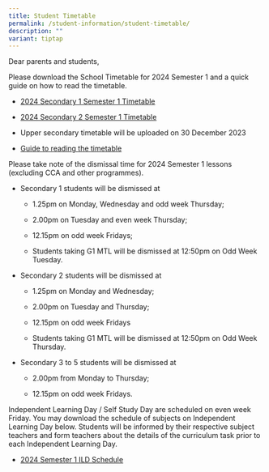 ```yaml
---
title: Student Timetable
permalink: /student-information/student-timetable/
description: ""
variant: tiptap
---
```

<p>Dear parents and students,</p><p>Please download the School Timetable for 2024 Semester 1 and a quick guide on how to read the timetable.</p><ul data-tight="true" class="tight"><li><p><a href="/files/Timetable Matters/Secondary_1_Timetable_for_2024_Semester_1.pdf" rel="noopener noreferrer nofollow" target="_blank">2024 Secondary 1 Semester 1 Timetable</a></p></li><li><p><a href="/files/Timetable Matters/Secondary_2_Timetable_for_2024_Semester_1.pdf" rel="noopener noreferrer nofollow" target="_blank">2024 Secondary 2 Semester 1 Timetable</a></p></li><li><p>Upper secondary timetable will be uploaded on 30 December 2023</p></li><li><p><a href="/files/Timetable Matters/Guide_to_reading_the_timetable.pdf" rel="noopener noreferrer nofollow" target="_blank">Guide to reading the timetable</a></p><p></p></li></ul><p>Please take note of the dismissal time for 2024 Semester 1 lessons (excluding CCA and other programmes).</p><ul data-tight="true" class="tight"><li><p>Secondary 1 students will be dismissed at</p><ul data-tight="true" class="tight"><li><p>1.25pm on Monday, Wednesday and odd week Thursday;</p></li><li><p>2.00pm on Tuesday and even week Thursday;</p></li><li><p>12.15pm on odd week Fridays;</p></li><li><p>Students taking G1 MTL will be dismissed at 12:50pm on Odd Week Tuesday.</p></li></ul></li><li><p>Secondary 2 students will be dismissed at</p><ul data-tight="true" class="tight"><li><p>1.25pm on Monday and Wednesday;</p></li><li><p>2.00pm on Tuesday and Thursday;</p></li><li><p>12.15pm on odd week Fridays</p></li><li><p>Students taking G1 MTL will be dismissed at 12:50pm on Odd Week Thursday.</p></li></ul></li><li><p>Secondary 3 to 5 students will be dismissed at</p><ul data-tight="true" class="tight"><li><p>2.00pm from Monday to Thursday;</p></li><li><p>12.15pm on odd week Fridays.</p></li></ul></li></ul><p>Independent Learning Day / Self Study Day are scheduled on even week Friday. You may download the schedule of subjects on Independent Learning Day below. Students will be informed by their respective subject teachers and form teachers about the details of the curriculum task prior to each Independent Learning Day.</p><ul data-tight="true" class="tight"><li><p><a href="/files/Timetable Matters/ILD_2024_Semester_1_Schedule.pdf" rel="noopener noreferrer nofollow" target="_blank">2024 Semester 1 ILD Schedule</a></p></li></ul><p></p>
